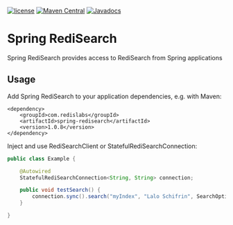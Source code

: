 [![license](https://img.shields.io/github/license/RediSearch/spring-redisearch.svg)](https://github.com/RediSearch/spring-redisearch)
[![Maven Central](https://maven-badges.herokuapp.com/maven-central/com.redislabs/spring-redisearch/badge.svg)](https://maven-badges.herokuapp.com/maven-central/com.redislabs/spring-redisearch)
[![Javadocs](https://www.javadoc.io/badge/com.redislabs/spring-redisearch.svg)](https://www.javadoc.io/doc/com.redislabs/spring-redisearch)
<!--[![Codecov](https://codecov.io/gh/RediSearch/spring-redisearch/branch/master/graph/badge.svg)](https://codecov.io/gh/RediSearch/spring-redisearch)-->
<!--[![CircleCI](https://circleci.com/gh/RediSearch/spring-redisearch/tree/master.svg?style=svg)](https://circleci.com/gh/RediSearch/spring-redisearch/tree/master)
[![GitHub issues](https://img.shields.io/github/release/RediSearch/spring-redisearch.svg)](https://github.com/RediSearch/spring-redisearch/releases/latest)-->


# Spring RediSearch
Spring RediSearch provides access to RediSearch from Spring applications

## Usage
Add Spring RediSearch to your application dependencies, e.g. with Maven:
```
<dependency>
    <groupId>com.redislabs</groupId>
    <artifactId>spring-redisearch</artifactId>
    <version>1.0.8</version>
</dependency>
```

Inject and use RediSearchClient or StatefulRediSearchConnection:
```java
public class Example {

	@Autowired
	StatefulRediSearchConnection<String, String> connection;

	public void testSearch() {
		connection.sync().search("myIndex", "Lalo Schifrin", SearchOptions.builder().build());
	}

}
```
